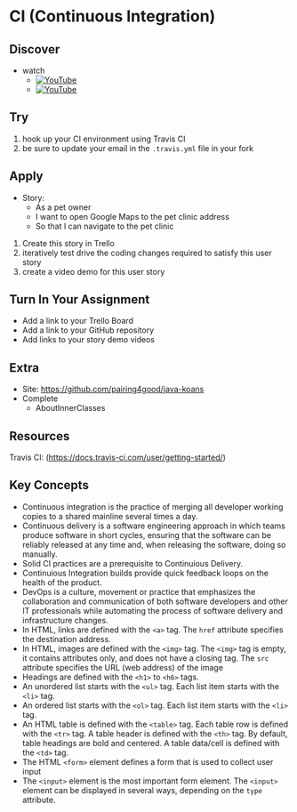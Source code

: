 # CI (Continuous Integration)

## Discover
-  watch
	- [![YouTube](https://i.ytimg.com/vi/HnWuIjUw_Q8/default.jpg)](https://www.youtube.com/watch?v=HnWuIjUw_Q8)
	- [![YouTube](https://i.ytimg.com/vi/lHPkQfMu27w/default.jpg)](https://www.youtube.com/watch?v=0nWKvhNLNDg)

## Try
1) hook up your CI environment using Travis CI 
2) be sure to update your email in the `.travis.yml` file in your fork

## Apply
- Story: 
	- As a pet owner 
	- I want to open Google Maps to the pet clinic address
	- So that I can navigate to the pet clinic

1) Create this story in Trello
2) iteratively test drive the coding changes required to satisfy this user story 
4) create a video demo for this user story

## Turn In Your Assignment
- Add a link to your Trello Board
- Add a link to your GitHub repository
- Add links to your story demo videos

## Extra
- Site: https://github.com/pairing4good/java-koans
- Complete
  - AboutInnerClasses
  
## Resources
Travis CI: (https://docs.travis-ci.com/user/getting-started/)

## Key Concepts
- Continuous integration is the practice of merging all developer working copies to a shared mainline several times a day. 
- Continuous delivery is a software engineering approach in which teams produce software in short cycles, ensuring that the software can be reliably released at any time and, when releasing the software, doing so manually.
- Solid CI practices are a prerequisite to Continuious Delivery.
- Continuious Integration builds provide quick feedback loops on the health of the product.
- DevOps is a culture, movement or practice that emphasizes the collaboration and communication of both software developers and other IT professionals while automating the process of software delivery and infrastructure changes.
- In HTML, links are defined with the `<a>` tag. The `href` attribute specifies the destination address.
- In HTML, images are defined with the `<img>` tag. The `<img>` tag is empty, it contains attributes only, and does not have a closing tag. The `src` attribute specifies the URL (web address) of the image
- Headings are defined with the `<h1>` to `<h6>` tags.
- An unordered list starts with the `<ul>` tag. Each list item starts with the `<li>` tag.
- An ordered list starts with the `<ol>` tag. Each list item starts with the `<li>` tag.
- An HTML table is defined with the `<table>` tag. Each table row is defined with the `<tr>` tag. A table header is defined with the `<th>` tag. By default, table headings are bold and centered. A table data/cell is defined with the `<td>` tag.
- The HTML `<form>` element defines a form that is used to collect user input
- The `<input>` element is the most important form element. The `<input>` element can be displayed in several ways, depending on the `type` attribute.
